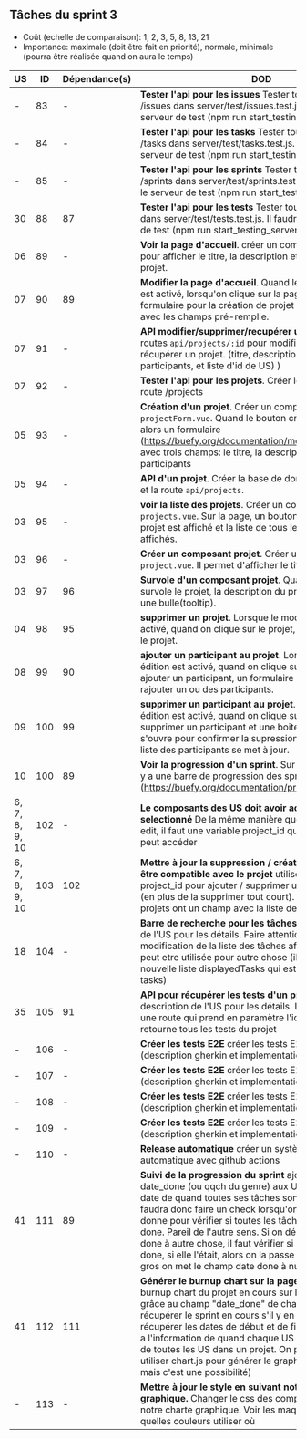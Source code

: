 ## Tâches du sprint 3

- Coût (echelle de comparaison): 1, 2, 3, 5, 8, 13, 21
- Importance: maximale (doit être fait en priorité), normale, minimale (pourra être réalisée quand on aura le temps)


| US | ID | Dépendance(s) | DOD | Coût | Participant | Status |
|----|----|---------------|-----|------|-------------|--------|
| -  | 83  | -  | **Tester l'api pour les issues** Tester toutes les routes /issues dans server/test/issues.test.js. Il faudra utiliser le serveur de test (npm run start_testing_server). | 8 | lgallon | Done 17 Novembre |
| -  | 84  | -  | **Tester l'api pour les tasks** Tester toutes les routes /tasks dans server/test/tasks.test.js. Il faudra utiliser le serveur de test (npm run start_testing_server). | 8 | nlesne | Done (04/12/20)  |
| -  | 85  | -  | **Tester l'api pour les sprints** Tester toutes les routes /sprints dans server/test/sprints.test.js. Il faudra utiliser le serveur de test (npm run start_testing_server). | 8 | | |
| 30 | 88 | 87 | **Tester l'api pour les tests** Tester toutes les routes /tests dans server/test/tests.test.js. Il faudra utiliser le serveur de test (npm run start_testing_server). | 5 |  | |
| 06 | 89 | - | **Voir la page d'accueil**. créer un composant `home.vue` pour afficher le titre, la description et les participants du projet.  | 5 | - | |
| 07 | 90 | 89 | **Modifier la page d'accueil**. Quand le bouton "édition" est activé, lorsqu'on clique sur la page, le même formulaire pour la création de projet sera affiché mais avec les champs pré-remplie.  | 3 | ldauriac/lgallon | done 6 dec |
| 07 | 91 | - | **API modifier/supprimer/recupérer un projet**. créer les routes `api/projects/:id` pour modifier, supprimer et récupérer un projet. (titre, description, liste de participants, et liste d'id de US) ) | 5 | nlesne | done 6 dec |
| 07 | 92| - | **Tester l'api pour les projets**. Créer les tests pour la route /projects | 5 | - | |
| 05 | 93 | - | **Création d'un projet**. Créer un composant `projectForm.vue`. Quand le bouton création est actionné alors un formulaire (https://buefy.org/documentation/modal#programmatic) avec trois champs: le titre, la description et les participants | 3 | ldauriac/lgallon | done 6 dec |
| 05 | 94 | - | **API d'un projet**. Créer la base de donnée pour un projet et la route `api/projects`. | 5 | nlesne | done 6 dec |
| 03 | 95 | - | **voir la liste des projets**. Créer un composant `projects.vue`. Sur la page, un bouton pour créer un projet est affiché et la liste de tous les projets créer est affichés. | 3 | ldauriac/lgallon | done 6 dec |
| 03 | 96 | - | **Créer un composant projet**. Créer un composant `project.vue`. Il permet d'afficher le titre et l'id du projet. | 3 | ldauriac/lgallon | done 6 dec |
| 03 | 97 | 96 | **Survole d'un composant projet**. Quand la souris survole le projet, la description du projet s'affiche dans une bulle(tooltip). | 3 | - | |
| 04 | 98 | 95 | **supprimer un projet**. Lorsque le mode édition est activé, quand on clique sur le projet, on peut supprimer le projet.| 5 | ldauriac/lgallon | done 6 dec |
| 08 | 99 | 90 | **ajouter un participant au projet**. Lorsque le mode édition est activé, quand on clique sur le bouton pour ajouter un participant, un formulaire s'affiche et on peut rajouter un ou des participants.| 5 | ldauriac/lgallon | done 6 dec |
| 09 | 100 | 99 | **supprimer un participant au projet**. Lorsque le mode édition est activé, quand on clique sur le bouton pour supprimer un participant et une boite de dialogue s'ouvre pour confirmer la supression du participant, la liste des participants se met à jour.| 5 | ldauriac/lgallon | done 6 dec |
| 10 | 100 | 89 | **Voir la progression d'un sprint**. Sur la page d'accueil, il y a une barre de progression des sprints (https://buefy.org/documentation/progress).| 5 | - | |
| 6, 7, 8, 9, 10 | 102 | - | **Le composants des US doit avoir accès au projet selectionné** De la même manière que l'on a fait pour edit, il faut une variable project_id que le composant peut accéder | 3 | lgallon | 5 dec |
| 6, 7, 8, 9, 10 | 103 | 102 | **Mettre à jour la suppression / création des US pour être compatible avec le projet** utiliser la variable project_id pour ajouter / supprimer une US d'un projet (en plus de la supprimer tout court). Parce que les projets ont un champ avec la liste des US. | 5 | lgallon | in progress |
| 18 | 104 | - | **Barre de recherche pour les tâches** voir la description de l'US pour les détails. Faire attention lors de la modification de la liste des tâches affichées, elle est peut etre utilisée pour autre chose (il faudrait créer une nouvelle liste displayedTasks qui est une copie de tasks) | 8 | | |
| 35 | 105 | 91 | **API pour récupérer les tests d'un projet** voir la description de l'US pour les détails. Le but est d'ajouter une route qui prend en paramètre l'id du projet et retourne tous les tests du projet | 5 | | |
| - | 106 | - | **Créer les tests E2E** créer les tests E2E pour les tâches (description gherkin et implementation selenium) | 8 | | |
| - | 107 | - | **Créer les tests E2E** créer les tests E2E pour les issues (description gherkin et implementation selenium) | 8 | lgallon | Done 14 dec |
| - | 108 | - | **Créer les tests E2E** créer les tests E2E pour les tests (description gherkin et implementation selenium) | 8 | | |
| - | 109 | - | **Créer les tests E2E** créer les tests E2E pour le kanban (description gherkin et implementation selenium) | 8 | | |
| - | 110 | - | **Release automatique** créer un système de release automatique avec github actions | 5 | | |
| 41 | 111 | 89 | **Suivi de la progression du sprint** ajouter un champ date_done (ou qqch du genre) aux US qui contient la date de quand toutes ses tâches sont passées à done. Il faudra donc faire un check lorsqu'on passe une tâche à donne pour vérifier si toutes les tâches d'une US ont été done. Pareil de l'autre sens. Si on déplace une tâche de done à autre chose, il faut vérifier si l'US était dans l'état done, si elle l'était, alors on la passe à une progress (en gros on met le champ date done à null) | 5 | lgallon | done 5 dec |
| 41 | 112 | 111 | **Générer le burnup chart sur la page projet** générer la burnup chart du projet en cours sur la page du projet grâce au champ "date_done" de chaque US. Il faut récupérer le sprint en cours s'il y en a un (on peut récupérer les dates de début et de fin d'un sprint). Et on a l'information de quand chaque US est passé à done et de toutes les US dans un projet. On pourra surement utiliser chart.js pour générer le graphe (pas sûr de ça, mais c'est une possibilité) | 8 | lgallon | done 5 dec |
| -  | 113  | -  | **Mettre à jour le style en suivant notre chart graphique.** Changer le css des composants pour utiliser notre charte graphique. Voir les maquettes pour savoir quelles couleurs utiliser où | 5 | |  |
